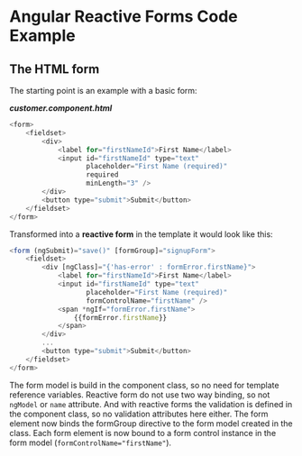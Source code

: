 # Angular Reactive Forms Code Example

## The HTML form

The starting point is an example with a basic form:

_**customer.component.html**_

```js
<form>
    <fieldset>
        <div>
            <label for="firstNameId">First Name</label>
            <input id="firstNameId" type="text"
                   placeholder="First Name (required)"
                   required
                   minLength="3" />
        </div>
        <button type="submit">Submit</button>
    </fieldset>
</form>
```

Transformed into a **reactive form** in the template it would look like this:

```js
<form (ngSubmit)="save()" [formGroup]="signupForm">
    <fieldset>
        <div [ngClass]="{'has-error' : formError.firstName}">
            <label for="firstNameId">First Name</label>
            <input id="firstNameId" type="text"
                   placeholder="First Name (required)"
                   formControlName="firstName" />
            <span *ngIf="formError.firstName">
                {{formError.firstName}}
            </span>
        </div>
        ...
        <button type="submit">Submit</button>
    </fieldset>
</form>
```

The form model is build in the component class, so no need for template reference variables. Reactive form do not use two way binding, so not `ngModel` or `name` attribute. And with reactive forms the validation is defined in the component class, so no validation attributes here either. The form element now binds the formGroup directive to the form model created in the class. Each form element is now bound to a form control instance in the form model \(`formControlName="firstName"`\).



